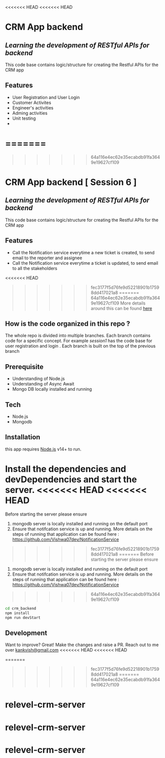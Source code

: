 <<<<<<< HEAD
<<<<<<< HEAD
# CRM App backend
## _Learning the development of RESTful APIs for backend_

This code base contains logic/structure  for creating the Restful APIs for the CRM app
## Features
* User Registration and User Login
* Customer Activites
* Engineer's activities
* Adming activities
* Unit testing
* 
=======
=======
>>>>>>> 64a116e4ec62e35ecabdb91fa3649e19627cf109
# CRM App backend [ Session 6 ]
## _Learning the development of RESTful APIs for backend_ 

This code base contains logic/structure  for creating the Restful APIs for the CRM app
## Features
* Call the Notification service everytime a new ticket is created, to send email to the reporter and assignee
* Call the Notification service everytime a ticket is updated, to send email to all the stakeholders


<<<<<<< HEAD
>>>>>>> fec3177f5d76fe9d52218901b17598dd417021a8
=======
>>>>>>> 64a116e4ec62e35ecabdb91fa3649e19627cf109
More details around this can be found [here](https://docs.google.com/document/d/1x866VrSsjchFf7dhD7U2zYLbzj-tt34STWuDMMyL6Uc/edit?usp=sharing) 

## How is the code organized in this repo ?
The whole repo is divided into multiple branches. Each branch contains code for a specific concept. For example _session1_ has the code base for user registration and login . Each branch is built on the top of the previous branch

## Prerequisite
- Understanding of Node.js
- Understanding of Async Await
- Mongo DB locally installed and running

## Tech
- Node.js
- Mongodb


## Installation

this app requires [Node.js](https://nodejs.org/) v14+ to run.

Install the dependencies and devDependencies and start the server.
<<<<<<< HEAD
<<<<<<< HEAD
=======
Before starting the server please ensure 
1. mongodb server is locally installed and running on the default port
2. Ensure that notifcation service is up and running. More details on the steps of running that application can be found here : https://github.com/Vishwa07dev/NotificationService
>>>>>>> fec3177f5d76fe9d52218901b17598dd417021a8
=======
Before starting the server please ensure 
1. mongodb server is locally installed and running on the default port
2. Ensure that notifcation service is up and running. More details on the steps of running that application can be found here : https://github.com/Vishwa07dev/NotificationService
>>>>>>> 64a116e4ec62e35ecabdb91fa3649e19627cf109

```sh
cd crm_backend
npm install
npm run devStart
```

## Development

Want to improve? Great!
Make the changes and raise a PR. Reach out to me over kankvish@gmail.com
<<<<<<< HEAD
<<<<<<< HEAD


=======
>>>>>>> fec3177f5d76fe9d52218901b17598dd417021a8
=======
>>>>>>> 64a116e4ec62e35ecabdb91fa3649e19627cf109
# relevel-crm-server
# relevel-crm-server
# relevel-crm-server
